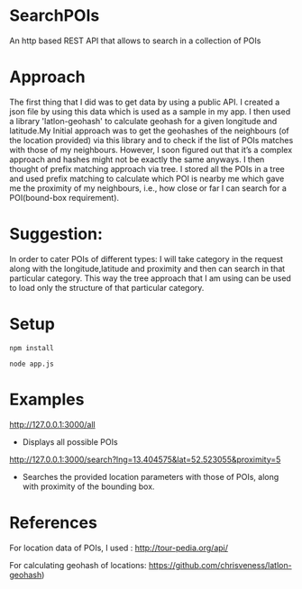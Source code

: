 # SearchPOIs
An http based REST API that allows to search in a collection of POIs

# Approach
The first thing that I did was to get data by using a public API. I created a json file by using this data which is used as a sample in my app. I then used a library 'latlon-geohash' to calculate geohash for a given longitude and latitude.My Initial approach was to get the geohashes of the neighbours (of the location provided) via this library and to check if the list of POIs matches with those of my neighbours. However, I soon figured out that it’s a complex approach and hashes might not be exactly the same anyways. I then thought of prefix matching approach via tree. I stored all the POIs in a tree and used prefix matching to calculate which POI is nearby me which gave me the proximity of my neighbours, i.e., how close or far I can search for a POI(bound-box requirement).

# Suggestion:
In order to cater POIs of different types:
I will take category in the request along with the longitude,latitude and proximity and then can search in that particular category.
This way the tree approach that I am using can be used to load only the structure of that particular category.

# Setup
```npm install```

```node app.js```

# Examples
http://127.0.0.1:3000/all
- Displays all possible POIs

http://127.0.0.1:3000/search?lng=13.404575&lat=52.523055&proximity=5
- Searches the provided location parameters with those of POIs, along with proximity of the bounding box.

# References
For location data of POIs, I used :
http://tour-pedia.org/api/

For calculating geohash of locations: 
https://github.com/chrisveness/latlon-geohash)
